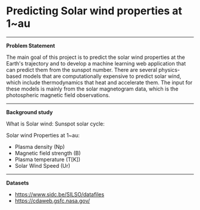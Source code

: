 # Predicting Solar wind properties at 1~au

---

**Problem Statement**

The main goal of this project is to predict the solar wind properties at the Earth's trajectory and to develop a machine learning web application that can predict them from the sunspot number. There are several physics-based models that are computationally expensive to predict solar wind, which include thermodynamics that heat and accelerate them. The input for these models is mainly from the solar magnetogram data, which is the photospheric magnetic field observations.      

---

**Background study**

What is Solar wind:
Sunspot solar cycle:

Solar wind Properties at 1~au:

- Plasma density (Np)
- Magnetic field strength (B)
- Plasma temperature (T[K])
- Solar Wind Speed (Ur)

---

**Datasets**



- https://www.sidc.be/SILSO/datafiles
- https://cdaweb.gsfc.nasa.gov/

